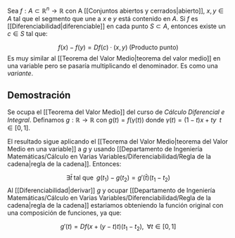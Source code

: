 
Sea $f:A\subset\mathbb{R}^n\rightarrow\mathbb{R}$ con A [[Conjuntos abiertos y cerrados|abierto]], $x,y\in A$ tal que el segmento que une a $x$ e $y$ está contenido en $A$. Si $f$ es [[Diferenciabilidad|diferenciable]] en cada punto $S\subset A$, entonces existe un $c\in S$ tal que:

$$f(x)-f(y) = Df(c) · (x,y)\;\text{(Producto punto)}$$ 
Es muy similar al [[Teorema del Valor Medio|teorema del valor medio]] en una variable pero se pasaría multiplicando el denominador. Es como una *variante*. 

## Demostración 

Se ocupa el [[Teorema del Valor Medio]] del curso de *Cálculo Diferencial e Integral*. Definamos  $g: \mathbb{R}\rightarrow\mathbb{R}$ con $g(t) = f(\gamma(t))$ donde $\gamma(t) = (1-t)x + ty\;\;t\in[0,1]$. 

El resultado sigue aplicando el [[Teorema del Valor Medio|teorema del Valor Medio en una variable]] a $g$ y usando [[Departamento de Ingeniería Matemáticas/Cálculo en Varias Variables/Diferenciabilidad/Regla de la cadena|regla de la cadena]]. Entonces: 

$$\exists \bar{t}\;\text{tal que} \;\;g(t_1) - g(t_2) =  g'(\bar{t})(t_1-t_2)$$ 
Al [[Diferenciabilidad|derivar]] $g$ y ocupar [[Departamento de Ingeniería Matemáticas/Cálculo en Varias Variables/Diferenciabilidad/Regla de la cadena|regla de la cadena]] estariamos obteniendo la función original con una composición de funciones, ya que: 

$$ g'(t) = Df(x + (y-t)t)(t_1-t_2), \;\;\forall t\in[0,1] $$ 